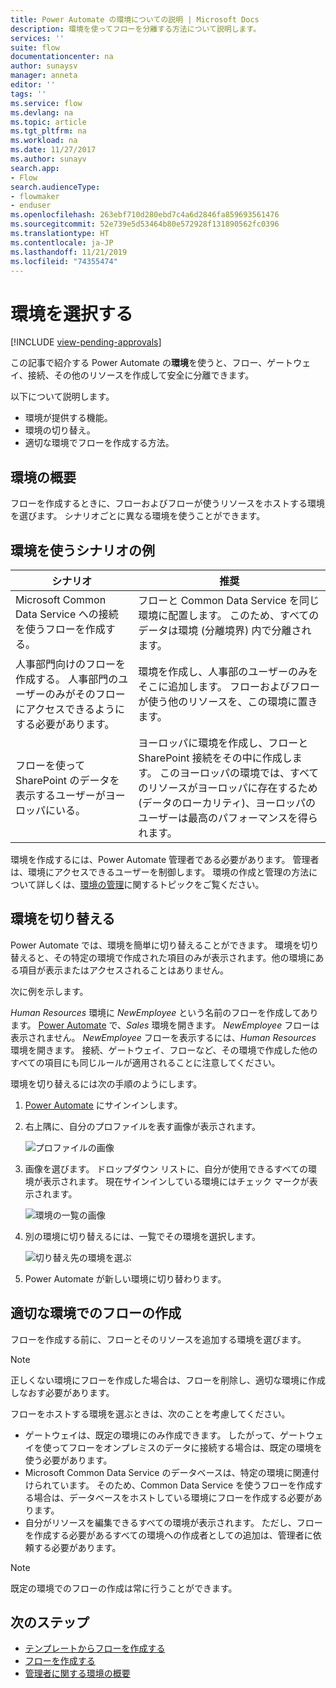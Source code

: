 ```yaml
---
title: Power Automate の環境についての説明 | Microsoft Docs
description: 環境を使ってフローを分離する方法について説明します。
services: ''
suite: flow
documentationcenter: na
author: sunaysv
manager: anneta
editor: ''
tags: ''
ms.service: flow
ms.devlang: na
ms.topic: article
ms.tgt_pltfrm: na
ms.workload: na
ms.date: 11/27/2017
ms.author: sunayv
search.app:
- Flow
search.audienceType:
- flowmaker
- enduser
ms.openlocfilehash: 263ebf710d280ebd7c4a6d2846fa859693561476
ms.sourcegitcommit: 52e739e5d53464b80e572928f131890562fc0396
ms.translationtype: HT
ms.contentlocale: ja-JP
ms.lasthandoff: 11/21/2019
ms.locfileid: "74355474"
---
```

# <a name="choosing-an-environment"></a>環境を選択する
[!INCLUDE [view-pending-approvals](includes/cc-rebrand.md)]

この記事で紹介する Power Automate の**環境**を使うと、フロー、ゲートウェイ、接続、その他のリソースを作成して安全に分離できます。

以下について説明します。

* 環境が提供する機能。
* 環境の切り替え。
* 適切な環境でフローを作成する方法。

## <a name="environments-overview"></a>環境の概要

フローを作成するときに、フローおよびフローが使うリソースをホストする環境を選びます。 シナリオごとに異なる環境を使うことができます。

## <a name="here-are-a-few-scenarios-for-using-environments"></a>環境を使うシナリオの例

シナリオ|推奨
-----|-----
Microsoft Common Data Service への接続を使うフローを作成する。|フローと Common Data Service を同じ環境に配置します。 このため、すべてのデータは環境 (分離境界) 内で分離されます。
人事部門向けのフローを作成する。 人事部門のユーザーのみがそのフローにアクセスできるようにする必要があります。|環境を作成し、人事部のユーザーのみをそこに追加します。 フローおよびフローが使う他のリソースを、この環境に置きます。
フローを使って SharePoint のデータを表示するユーザーがヨーロッパにいる。|ヨーロッパに環境を作成し、フローと SharePoint 接続をその中に作成します。 このヨーロッパの環境では、すべてのリソースがヨーロッパに存在するため (データのローカリティ)、ヨーロッパのユーザーは最高のパフォーマンスを得られます。

環境を作成するには、Power Automate 管理者である必要があります。 管理者は、環境にアクセスできるユーザーを制御します。 環境の作成と管理の方法について詳しくは、[環境の管理](environments-overview-admin.md)に関するトピックをご覧ください。

## <a name="switching-environments"></a>環境を切り替える

Power Automate では、環境を簡単に切り替えることができます。 環境を切り替えると、その特定の環境で作成された項目のみが表示されます。他の環境にある項目が表示またはアクセスされることはありません。

次に例を示します。

*Human Resources* 環境に *NewEmployee* という名前のフローを作成してあります。 [Power Automate](https://flow.microsoft.com) で、*Sales* 環境を開きます。 *NewEmployee* フローは表示されません。 *NewEmployee* フローを表示するには、*Human Resources* 環境を開きます。 接続、ゲートウェイ、フローなど、その環境で作成した他のすべての項目にも同じルールが適用されることに注意してください。

環境を切り替えるには次の手順のようにします。

1. [Power Automate](https://flow.microsoft.com) にサインインします。
1. 右上隅に、自分のプロファイルを表す画像が表示されます。

   ![プロファイルの画像](./media/environments-overview-maker/default-environment.png)

1. 画像を選びます。 ドロップダウン リストに、自分が使用できるすべての環境が表示されます。 現在サインインしている環境にはチェック マークが表示されます。

   ![環境の一覧の画像](./media/environments-overview-maker/all-environments.png)
1. 別の環境に切り替えるには、一覧でその環境を選択します。

   ![切り替え先の環境を選ぶ](./media/environments-overview-maker/select-europe.png)
1. Power Automate が新しい環境に切り替わります。

## <a name="create-flows-in-the-right-environment"></a>適切な環境でのフローの作成

フローを作成する前に、フローとそのリソースを追加する環境を選びます。

> [!NOTE]
> 正しくない環境にフローを作成した場合は、フローを削除し、適切な環境に作成しなおす必要があります。

フローをホストする環境を選ぶときは、次のことを考慮してください。

* ゲートウェイは、既定の環境にのみ作成できます。 したがって、ゲートウェイを使ってフローをオンプレミスのデータに接続する場合は、既定の環境を使う必要があります。
* Microsoft Common Data Service のデータベースは、特定の環境に関連付けられています。 そのため、Common Data Service を使うフローを作成する場合は、データベースをホストしている環境にフローを作成する必要があります。
* 自分がリソースを編集できるすべての環境が表示されます。 ただし、フローを作成する必要があるすべての環境への作成者としての追加は、管理者に依頼する必要があります。

> [!NOTE]
> 既定の環境でのフローの作成は常に行うことができます。

## <a name="next-steps"></a>次のステップ

* [テンプレートからフローを作成する](get-started-logic-template.md)
* [フローを作成する](get-started-logic-flow.md)
* [管理者に関する環境の概要](environments-overview-admin.md)
